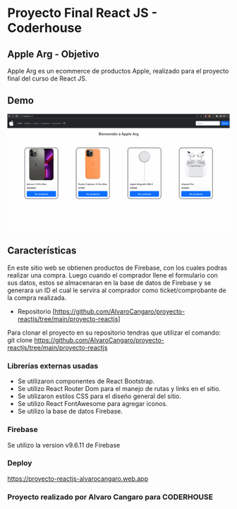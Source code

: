 # Proyecto Final React JS - Coderhouse

## Apple Arg - Objetivo

Apple Arg es un ecommerce de productos Apple, realizado para el proyecto final del curso de React JS.

## Demo

![AppleArgGif](AppleArg.gif)

## Características

En este sitio web se obtienen productos de Firebase, con los cuales podras realizar una compra. Luego cuando el comprador llene el formulario con sus datos, estos se almacenaran en la base de datos de Firebase y se generara un ID el cual le servira al comprador como ticket/comprobante de la compra realizada.

- Repositorio [https://github.com/AlvaroCangaro/proyecto-reactjs/tree/main/proyecto-reactjs]

Para clonar el proyecto en su repositorio tendras que utilizar el comando: git clone https://github.com/AlvaroCangaro/proyecto-reactjs/tree/main/proyecto-reactjs

### Librerías externas usadas

- Se utilizaron componentes de React Bootstrap.
- Se utilizo React Router Dom para el manejo de rutas y links en el sitio.
- Se utilizaron estilos CSS para el diseño general del sitio.
- Se utilizo React FontAwesome para agregar iconos.
- Se utilizo la base de datos Firebase.


### Firebase

Se utilizo la version v9.6.11 de Firebase

### Deploy

https://proyecto-reactjs-alvarocangaro.web.app

### Proyecto realizado por Alvaro Cangaro para CODERHOUSE
